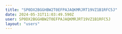 ```yaml
---
title: "SP0DX2BGGHBW2T0EFPAJAQKMRJRT19VZ1B1RFC5J"
date: 2024-05-31T11:03:49.590Z
user: SP0DX2BGGHBW2T0EFPAJAQKMRJRT19VZ1B1RFC5J
layout: "users"
---
```

    